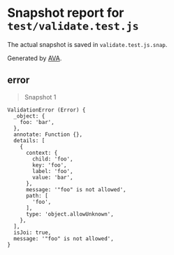 # Snapshot report for `test/validate.test.js`

The actual snapshot is saved in `validate.test.js.snap`.

Generated by [AVA](https://ava.li).

## error

> Snapshot 1

    ValidationError (Error) {
      _object: {
        foo: 'bar',
      },
      annotate: Function {},
      details: [
        {
          context: {
            child: 'foo',
            key: 'foo',
            label: 'foo',
            value: 'bar',
          },
          message: '"foo" is not allowed',
          path: [
            'foo',
          ],
          type: 'object.allowUnknown',
        },
      ],
      isJoi: true,
      message: '"foo" is not allowed',
    }

